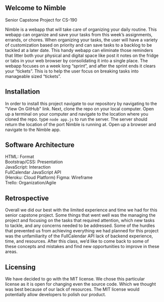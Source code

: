 ## Welcome to Nimble
Senior Capstone Project for CS-190

Nimble is a webapp that will take care of organizing your daily routine. This webapp can organize and save your tasks from this week’s assignments, errands, or chores. When organizing your tasks, the user will have a variety of customization based on priority and can save tasks to a backlog to be tackled at a later date. This handy webapp can eliminate those reminders that litter both your physical and digital space like post it notes on the fridge or tabs in your web browser by consolidating it into a single place. The webapp focuses on a week long “sprint”, and after the sprint ends it clears your “tickets”. This is to help the user focus on breaking tasks into manageable sized “tickets”.
## Installation
In order to install this project navigate to our repository by navigating to the "View On GitHub" link. Next, clone the repo on your local computer. Open up a terminal on your computer and navigate to the location where you cloned the repo. type `node app.js` to run the server. The server should return the location of the port Nimble is running at. Open up a browser and navigate to the Nimble app. 
## Software Architecture
HTML: Format <br>
Bootstrap/CSS: Presentation <br>
JavaScript: Interaction <br>
FullCalendar JavaScript API <br>
(Heroku: Cloud Platform)
Figma: Wireframe <br>
Trello: Organization/Agile

## Retrospective
Overall we did our best with the limited experience and time we had for this senior capstone project. Some things that went well was the managing the project and focusing on the tasks that required attention, which new tasks to tackle, and any concerns needed to be addressed. Some of the hurdles that prevented us from achieving everything we had planned for this project was the unfamiliarity of the FullCalendar API lack of backend experience, time, and resources. After this class, we’d like to come back to some of these concepts and mistakes and find new opportunities to improve in these areas.

## Licensing
We have decided to go with the MIT license. We chose this particular license as it is open for changing even the source code. Which we thought was best because of our lack of resources. The MIT license would potentially allow developers to polish our product.

